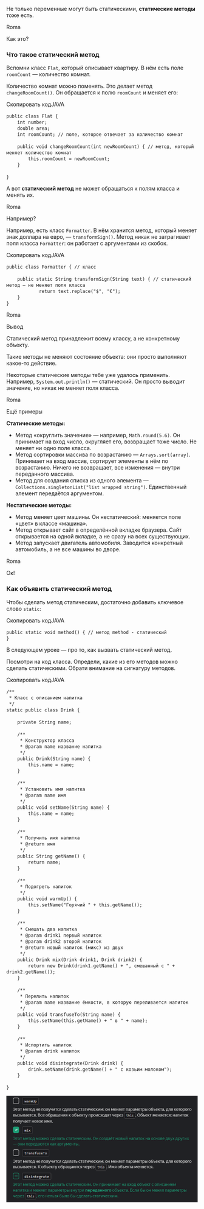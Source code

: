 Не только переменные могут быть статическими, **статические методы** тоже есть.

Roma

Как это?

### Что такое статический метод

Вспомни класс `Flat`, который описывает квартиру. В нём есть поле `roomCount` — количество комнат.

Количество комнат можно поменять. Это делает метод `changeRoomCount()`. Он обращается к полю `roomCount` и меняет его:

Скопировать кодJAVA

```
public class Flat {
    int number;
    double area;
    int roomCount; // поле, которое отвечает за количество комнат
    
    public void changeRoomCount(int newRoomCount) { // метод, который меняет количество комнат
        this.roomCount = newRoomCount;
    }

} 
```

А вот **статический метод** не может обращаться к полям класса и менять их.

Roma

Например?

Например, есть класс `Formatter`. В нём хранится метод, который меняет знак доллара на евро, — `transformSign()`. Метод никак не затрагивает поля класса `Formatter`: он работает с аргументами из скобок.

Скопировать кодJAVA

```
public class Formatter { // класс

    public static String transformSign(String text) { // статический метод — не меняет поля класса
            return text.replace("$", "€"); 
    }
} 
```

Roma

Вывод

Статический метод принадлежит всему классу, а не конкретному объекту.

Такие методы не меняют состояние объекта: они просто выполняют какое-то действие.

Некоторые статические методы тебе уже удалось применить. Например, `System.out.println()` — статический. Он просто выводит значение, но никак не меняет поля класса.

Roma

Ещё примеры

**Статические методы:**

- Метод «округлить значение» — например, `Math.round(5.6)`. Он принимает на вход число, округляет его, возвращает тоже число. Не меняет ни одно поле класса.
- Метод сортировки массива по возрастанию — `Arrays.sort(array)`. Принимает на вход массив, сортирует элементы в нём по возрастанию. Ничего не возвращает, все изменения — внутри переданного массива.
- Метод для создания списка из одного элемента — `Collections.singletonList("list wrapped string")`. Единственный элемент передаётся аргументом.

**Нестатические методы:**

- Метод меняет цвет машины. Он нестатический: меняется поле «цвет» в классе «машина».
- Метод открывает сайт в определённой вкладке браузера. Сайт открывается на одной вкладке, а не сразу на всех существующих.
- Метод запускает двигатель автомобиля. Заводится конкретный автомобиль, а не все машины во дворе.

Roma

Ок!

### Как объявить статический метод

Чтобы сделать метод статическим, достаточно добавить ключевое слово `static`:

Скопировать кодJAVA

```
public static void method() { // метод method - статический
} 
```

В следующем уроке — про то, как вызвать статический метод.

Посмотри на код класса. Определи, какие из его методов можно сделать статическими. Обрати внимание на сигнатуру методов.

Скопировать кодJAVA

```
/**
 * Класс с описанием напитка
 */
static public class Drink {

    private String name;

    /**
     * Конструктор класса
     * @param name название напитка
     */
    public Drink(String name) {
        this.name = name;
    }

    /**
     * Установить имя напитка
     * @param name имя
     */
    public void setName(String name) {
        this.name = name;
    }

    /**
     * Получить имя напитка
     * @return имя
     */
    public String getName() {
        return name;
    }

    /**
     * Подогреть напиток
     */
    public void warmUp() {
        this.setName("Горячий " + this.getName());
    }

    /**
     * Смешать два напитка
     * @param drink1 первый напиток
     * @param drink2 второй напиток
     * @return новый напиток (микс) из двух
     */
    public Drink mix(Drink drink1, Drink drink2) {
        return new Drink(drink1.getName() + ", смешанный с " + drink2.getName());
    }

    /**
     * Перелить напиток
     * @param name название ёмкости, в которую переливается напиток
     */
    public void transfuseTo(String name) {
        this.setName(this.getName() + " в " + name);
    }

    /**
     * Испортить напиток
     * @param drink напиток
     */
    public void disintegrate(Drink drink) {
        drink.setName(drink.getName() + " с козьим молоком");
    }

}
```
![img_6.png](img%2Fimg_6.png)
